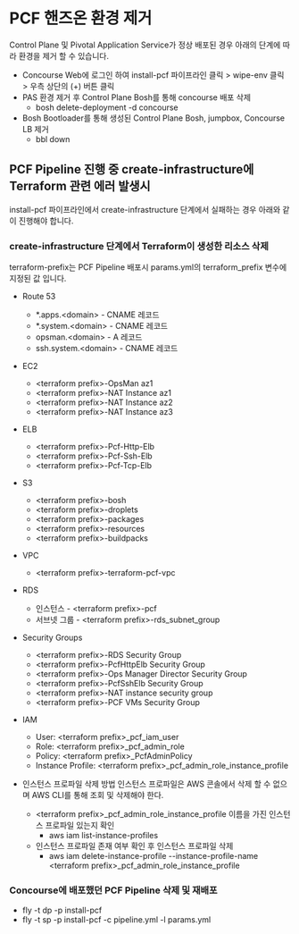 # PCF 핸즈온 환경 제거
Control Plane 및 Pivotal Application Service가 정상 배포된 경우 아래의 단계에 따라 환경을 제거 할 수 있습니다.
* Concourse Web에 로그인 하여 install-pcf 파이프라인 클릭 > wipe-env 클릭 > 우측 상단의 (+) 버튼 클릭
* PAS 환경 제거 후 Control Plane Bosh를 통해 concourse 배포 삭제
  * bosh delete-deployment -d concourse
* Bosh Bootloader를 통해 생성된 Control Plane Bosh, jumpbox, Concourse LB 제거
  * bbl down

## PCF Pipeline 진행 중 create-infrastructure에 Terraform 관련 에러 발생시
install-pcf 파이프라인에서 create-infrastructure 단계에서 실패하는 경우 아래와 같이 진행해야 합니다.
### create-infrastructure 단계에서 Terraform이 생성한 리소스 삭제
terraform-prefix는 PCF Pipeline 배포시 params.yml의 terraform_prefix 변수에 지정된 값 입니다.

* Route 53
  * \*.apps.\<domain\> - CNAME 레코드
  * \*.system.\<domain\> - CNAME 레코드
  * opsman.\<domain\> - A 레코드
  * ssh.system.\<domain\> - CNAME 레코드
* EC2
  * \<terraform prefix\>-OpsMan az1 
  * \<terraform prefix\>-NAT Instance az1
  * \<terraform prefix\>-NAT Instance az2
  * \<terraform prefix\>-NAT Instance az3
* ELB
  * \<terraform prefix\>-Pcf-Http-Elb
  * \<terraform prefix\>-Pcf-Ssh-Elb
  * \<terraform prefix\>-Pcf-Tcp-Elb
* S3
  * \<terraform prefix\>-bosh
  * \<terraform prefix\>-droplets
  * \<terraform prefix\>-packages
  * \<terraform prefix\>-resources
  * \<terraform prefix\>-buildpacks
* VPC
  * \<terraform prefix\>-terraform-pcf-vpc

* RDS
  * 인스턴스 - \<terraform prefix\>-pcf
  * 서브넷 그룹 - \<terraform prefix\>-rds_subnet_group

* Security Groups
  * \<terraform prefix\>-RDS Security Group
  * \<terraform prefix\>-PcfHttpElb Security Group
  * \<terraform prefix\>-Ops Manager Director Security Group
  * \<terraform prefix\>-PcfSshElb Security Group
  * \<terraform prefix\>-NAT instance security group
  * \<terraform prefix\>-PCF VMs Security Group 

* IAM
  * User: \<terraform prefix\>_pcf_iam_user
  * Role: \<terraform prefix\>_pcf_admin_role
  * Policy: \<terraform prefix\>_PcfAdminPolicy
  * Instance Profile: \<terraform prefix\>_pcf_admin_role_instance_profile

* 인스턴스 프로파일 삭제 방법
인스턴스 프로파일은 AWS 콘솔에서 삭제 할 수 없으며 AWS CLI를 통해 조회 및 삭제해야 한다.
  * \<terraform prefix\>_pcf_admin_role_instance_profile 이름을 가진 인스턴스 프로파일 있는지 확인
    * aws iam list-instance-profiles
  * 인스턴스 프로파일 존재 여부 확인 후 인스턴스 프로파일 삭제 
    * aws iam delete-instance-profile --instance-profile-name \<terraform prefix\>_pcf_admin_role_instance_profile
    
### Concourse에 배포했던 PCF Pipeline 삭제 및 재배포
* fly -t <target> dp -p install-pcf
* fly -t <target> sp -p install-pcf -c pipeline.yml -l params.yml
